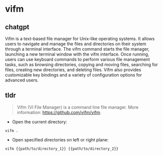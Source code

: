 # vifm 
## chatgpt 
Vifm is a text-based file manager for Unix-like operating systems. It allows users to navigate and manage the files and directories on their system through a terminal interface. The vifm command starts the file manager, launching a new terminal window with the vifm interface. Once running, users can use keyboard commands to perform various file management tasks, such as browsing directories, copying and moving files, searching for files, creating new directories, and deleting files. Vifm also provides customizable key bindings and a variety of configuration options for advanced users. 

## tldr 
 
> Vifm (VI File Manager) is a command line file manager.
> More information: <https://github.com/vifm/vifm>.

- Open the current directory:

`vifm .`

- Open specified directories on left or right plane:

`vifm {{path/to/directory_1}} {{path/to/directory_2}}`
